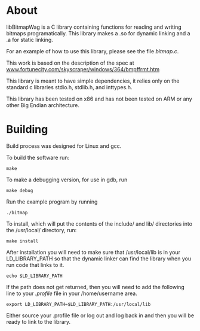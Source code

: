 # About
libBitmapWag is a C library containing functions for reading and writing bitmaps 
programatically. This library makes a .so for dynamic linking and a .a for 
static linking. 

For an example of how to use this library, please see the file _bitmap.c_. 

This work is based on the description of the spec at 
www.fortunecity.com/skyscraper/windows/364/bmpffrmt.htm 

This library is meant to have simple dependencies, it relies only on the 
standard c libraries stdio.h, stdlib.h, and inttypes.h. 

This library has been tested on x86 and has not been tested on ARM or any other
Big Endian architecture. 

# Building
Build process was designed for Linux and gcc. 

To build the software run:
```
make
```

To make a debugging version, for use in gdb, run 
```
make debug
```

Run the example program by running 
```
./bitmap
```

To install, which will put the contents of the include/ and lib/ 
directories into the /usr/local/ directory, run:
```
make install
```

After installation you will need to make sure that /usr/local/lib is in your
LD\_LIBRARY\_PATH so that the dynamic linker can find the library when you 
run code that links to it. 
```
echo $LD_LIBRARY_PATH
```

If the path does not get returned, then you will need to add the following 
line to your _.profile_ file in your /home/username area. 
```
export LD_LIBRARY_PATH=$LD_LIBRARY_PATH:/usr/local/lib
````

Either source your .profile file or log out and log back in and then you will 
be ready to link to the library. 

